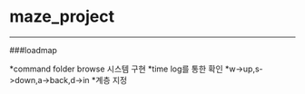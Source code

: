 # maze_project
-----------------------------
###loadmap

*command folder browse 시스템 구현 
  *time log를 통한 확인
  *w->up,s->down,a->back,d->in
  *계층 지정 
